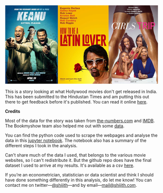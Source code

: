 ![Posters of some Hollywood movies that weren't released in India](images/cover_image.png)

This is a story looking at what Hollywood movies don't get released in India. This has been submitted to the Hindustan Times and am putting this out there to get feedback before it's published. You can read it online [here](https://shijithpk.github.io/hollywood_releases_in_india/index.html).

**Credits**

Most of the data for the story was taken from [the-numbers.com](http://the-numbers.com) and [IMDB](http://imdb.com). The Bookmyshow team also helped me out with some [data](data/bookmyshow_list.csv).

You can find the python code used to scrape the webpages and analyse the data in this [jupyter notebook](https://nbviewer.jupyter.org/github/shijithpk/hollywood_releases_in_india/blob/master/us_india_diff.ipynb). The notebook also has a summary of the different steps I took in the analysis.

 Can't share much of the data I used, that belongs to the various movie websites, so I can't redistribute it. But the github repo does have the final dataset I used to arrive at my results. It's available as a csv [here](data/india_release_check_v20.csv).

If you’re an econometrician, statistician or data scientist and think I should have done something differently in this analysis, do let me know! You can contact me on twitter—[@shijith](https://twitter.com/shijith)—and by email—[mail@shijith.com](mailto:mail@shijith.com).